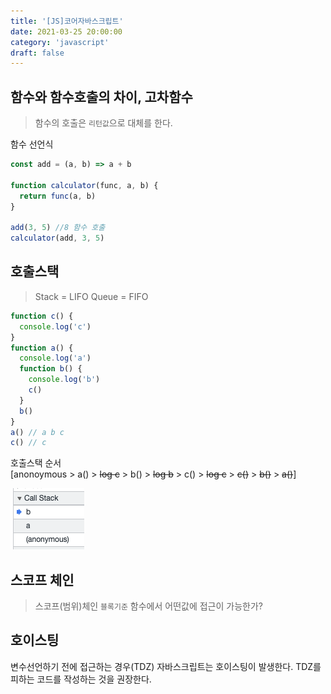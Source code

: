 ```yaml
---
title: '[JS]코어자바스크립트'
date: 2021-03-25 20:00:00
category: 'javascript'
draft: false
---
```


## 함수와 함수호출의 차이, 고차함수

> 함수의 호출은 `리턴값`으로 대체를 한다.

함수 선언식

```javascript
const add = (a, b) => a + b

function calculator(func, a, b) {
  return func(a, b)
}

add(3, 5) //8 함수 호출
calculator(add, 3, 5)
```

## 호출스택

> Stack = LIFO Queue = FIFO

```javascript
function c() {
  console.log('c')
}
function a() {
  console.log('a')
  function b() {
    console.log('b')
    c()
  }
  b()
}
a() // a b c
c() // c
```

호출스택 순서  
[anonoymous > a() > ~~log c~~ > b() > ~~log b~~ > c() > ~~log c~~ > ~~c()~~ > ~~b()~~ > ~~a()~~]

<img src="./../../assets/callstack.png" alt="callstack">

## 스코프 체인

> 스코프(범위)체인 `블록기준` 함수에서 어떤값에 접근이 가능한가?

## 호이스팅

변수선언하기 전에 접근하는 경우(TDZ) 자바스크립트는 호이스팅이 발생한다. TDZ를 피하는 코드를 작성하는 것을 권장한다.
